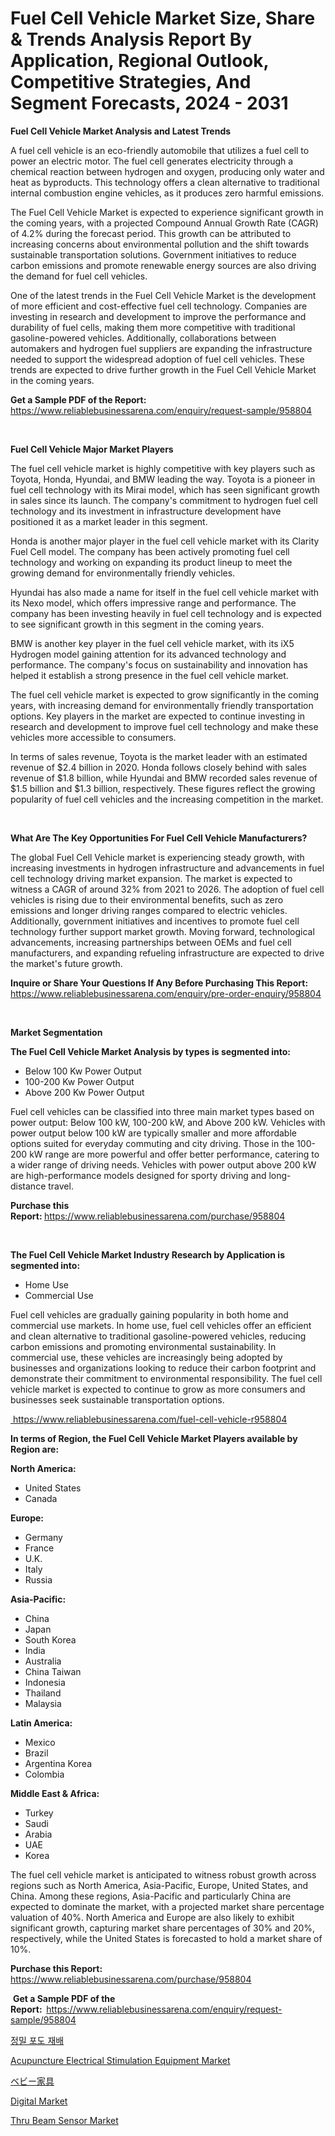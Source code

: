 <p><h1>Fuel Cell Vehicle Market Size, Share & Trends Analysis Report By Application, Regional Outlook, Competitive Strategies, And Segment Forecasts, 2024 - 2031</h1></p><p><strong>Fuel Cell Vehicle Market Analysis and Latest Trends</strong></p>
<p><p>A fuel cell vehicle is an eco-friendly automobile that utilizes a fuel cell to power an electric motor. The fuel cell generates electricity through a chemical reaction between hydrogen and oxygen, producing only water and heat as byproducts. This technology offers a clean alternative to traditional internal combustion engine vehicles, as it produces zero harmful emissions.</p><p>The Fuel Cell Vehicle Market is expected to experience significant growth in the coming years, with a projected Compound Annual Growth Rate (CAGR) of 4.2% during the forecast period. This growth can be attributed to increasing concerns about environmental pollution and the shift towards sustainable transportation solutions. Government initiatives to reduce carbon emissions and promote renewable energy sources are also driving the demand for fuel cell vehicles.</p><p>One of the latest trends in the Fuel Cell Vehicle Market is the development of more efficient and cost-effective fuel cell technology. Companies are investing in research and development to improve the performance and durability of fuel cells, making them more competitive with traditional gasoline-powered vehicles. Additionally, collaborations between automakers and hydrogen fuel suppliers are expanding the infrastructure needed to support the widespread adoption of fuel cell vehicles. These trends are expected to drive further growth in the Fuel Cell Vehicle Market in the coming years.</p></p>
<p><strong>Get a Sample PDF of the Report:&nbsp;</strong> <a href="https://www.reliablebusinessarena.com/enquiry/request-sample/958804">https://www.reliablebusinessarena.com/enquiry/request-sample/958804</a></p>
<p>&nbsp;</p>
<p><strong>Fuel Cell Vehicle Major Market Players</strong></p>
<p><p>The fuel cell vehicle market is highly competitive with key players such as Toyota, Honda, Hyundai, and BMW leading the way. Toyota is a pioneer in fuel cell technology with its Mirai model, which has seen significant growth in sales since its launch. The company's commitment to hydrogen fuel cell technology and its investment in infrastructure development have positioned it as a market leader in this segment.</p><p>Honda is another major player in the fuel cell vehicle market with its Clarity Fuel Cell model. The company has been actively promoting fuel cell technology and working on expanding its product lineup to meet the growing demand for environmentally friendly vehicles.</p><p>Hyundai has also made a name for itself in the fuel cell vehicle market with its Nexo model, which offers impressive range and performance. The company has been investing heavily in fuel cell technology and is expected to see significant growth in this segment in the coming years.</p><p>BMW is another key player in the fuel cell vehicle market, with its iX5 Hydrogen model gaining attention for its advanced technology and performance. The company's focus on sustainability and innovation has helped it establish a strong presence in the fuel cell vehicle market.</p><p>The fuel cell vehicle market is expected to grow significantly in the coming years, with increasing demand for environmentally friendly transportation options. Key players in the market are expected to continue investing in research and development to improve fuel cell technology and make these vehicles more accessible to consumers.</p><p>In terms of sales revenue, Toyota is the market leader with an estimated revenue of $2.4 billion in 2020. Honda follows closely behind with sales revenue of $1.8 billion, while Hyundai and BMW recorded sales revenue of $1.5 billion and $1.3 billion, respectively. These figures reflect the growing popularity of fuel cell vehicles and the increasing competition in the market.</p></p>
<p>&nbsp;</p>
<p><strong>What Are The Key Opportunities For Fuel Cell Vehicle Manufacturers?</strong></p>
<p><p>The global Fuel Cell Vehicle market is experiencing steady growth, with increasing investments in hydrogen infrastructure and advancements in fuel cell technology driving market expansion. The market is expected to witness a CAGR of around 32% from 2021 to 2026. The adoption of fuel cell vehicles is rising due to their environmental benefits, such as zero emissions and longer driving ranges compared to electric vehicles. Additionally, government initiatives and incentives to promote fuel cell technology further support market growth. Moving forward, technological advancements, increasing partnerships between OEMs and fuel cell manufacturers, and expanding refueling infrastructure are expected to drive the market's future growth.</p></p>
<p><strong>Inquire or Share Your Questions If Any Before Purchasing This Report:</strong> <a href="https://www.reliablebusinessarena.com/enquiry/pre-order-enquiry/958804">https://www.reliablebusinessarena.com/enquiry/pre-order-enquiry/958804</a></p>
<p>&nbsp;</p>
<p><strong>Market Segmentation</strong></p>
<p><strong>The Fuel Cell Vehicle Market Analysis by types is segmented into:</strong></p>
<p><ul><li>Below 100 Kw Power Output</li><li>100-200 Kw Power Output</li><li>Above 200 Kw Power Output</li></ul></p>
<p><p>Fuel cell vehicles can be classified into three main market types based on power output: Below 100 kW, 100-200 kW, and Above 200 kW. Vehicles with power output below 100 kW are typically smaller and more affordable options suited for everyday commuting and city driving. Those in the 100-200 kW range are more powerful and offer better performance, catering to a wider range of driving needs. Vehicles with power output above 200 kW are high-performance models designed for sporty driving and long-distance travel.</p></p>
<p><strong>Purchase this Report:&nbsp;</strong><a href="https://www.reliablebusinessarena.com/purchase/958804">https://www.reliablebusinessarena.com/purchase/958804</a></p>
<p>&nbsp;</p>
<p><strong>The Fuel Cell Vehicle Market Industry Research by Application is segmented into:</strong></p>
<p><ul><li>Home Use</li><li>Commercial Use</li></ul></p>
<p><p>Fuel cell vehicles are gradually gaining popularity in both home and commercial use markets. In home use, fuel cell vehicles offer an efficient and clean alternative to traditional gasoline-powered vehicles, reducing carbon emissions and promoting environmental sustainability. In commercial use, these vehicles are increasingly being adopted by businesses and organizations looking to reduce their carbon footprint and demonstrate their commitment to environmental responsibility. The fuel cell vehicle market is expected to continue to grow as more consumers and businesses seek sustainable transportation options.</p></p>
<p><a href="https://www.reliablebusinessarena.com/fuel-cell-vehicle-r958804">&nbsp;https://www.reliablebusinessarena.com/fuel-cell-vehicle-r958804</a></p>
<p><strong>In terms of Region, the Fuel Cell Vehicle Market Players available by Region are:</strong></p>
<p>
    <p> <strong> North America: </strong>
        <ul>
            <li>United States</li>
            <li>Canada</li>
        </ul>
        </p> 
    <p> <strong> Europe: </strong>
        <ul>
            <li>Germany</li>
            <li>France</li>
            <li>U.K.</li>
            <li>Italy</li>
            <li>Russia</li>
        </ul>
        </p> 
    <p> <strong> Asia-Pacific: </strong>
        <ul>
            <li>China</li>
            <li>Japan</li>
            <li>South Korea</li>
            <li>India</li>
            <li>Australia</li>
            <li>China Taiwan</li>
            <li>Indonesia</li>
            <li>Thailand</li>
            <li>Malaysia</li>
        </ul>
        </p> 
    <p> <strong> Latin America: </strong>
        <ul>
            <li>Mexico</li>
            <li>Brazil</li>
            <li>Argentina Korea</li>
            <li>Colombia</li>
        </ul>
        </p> 
    <p> <strong> Middle East & Africa: </strong>
        <ul>
            <li>Turkey</li>
            <li>Saudi</li>
            <li>Arabia</li>
            <li>UAE</li>
            <li>Korea</li>
        </ul>
    </p>
    </p>
<p><p>The fuel cell vehicle market is anticipated to witness robust growth across regions such as North America, Asia-Pacific, Europe, United States, and China. Among these regions, Asia-Pacific and particularly China are expected to dominate the market, with a projected market share percentage valuation of 40%. North America and Europe are also likely to exhibit significant growth, capturing market share percentages of 30% and 20%, respectively, while the United States is forecasted to hold a market share of 10%.</p></p>
<p><strong>Purchase this Report: </strong><a href="https://www.reliablebusinessarena.com/purchase/958804">https://www.reliablebusinessarena.com/purchase/958804</a></p>
<p>&nbsp;<strong>Get a Sample PDF of the Report:&nbsp;&nbsp;</strong><a href="https://www.reliablebusinessarena.com/enquiry/request-sample/958804">https://www.reliablebusinessarena.com/enquiry/request-sample/958804</a></p>
<p><strong></strong></p>
<p><p><a href="https://github.com/vss5505pa7z1p/Market-Research-Report-List-3/blob/main/69164654282.md">정밀 포도 재배</a></p><p><a href="https://medium.com/@joshdavis1955/acupuncture-electrical-stimulation-equipment-market-size-share-trends-analysis-report-by-product-c5c78c9a57ff">Acupuncture Electrical Stimulation Equipment Market</a></p><p><a href="https://github.com/pepo3k/Market-Research-Report-List-2/blob/main/5058795683.md">ベビー家具</a></p><p><a href="https://github.com/labibmmn112/Market-Research-Report-List-1/blob/main/digital-market.md">Digital Market</a></p><p><a href="https://medium.com/@billyrice626/insights-into-the-thru-beam-sensor-industry-market-financial-status-market-size-and-revenue-c753bfaeda96">Thru Beam Sensor Market</a></p></p>